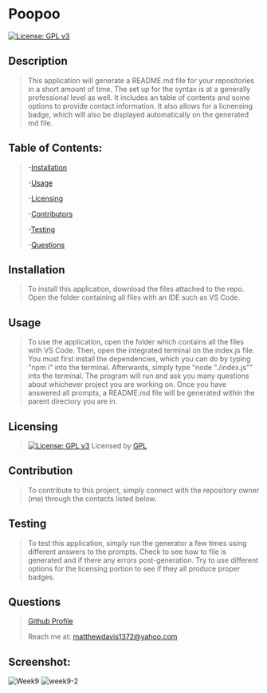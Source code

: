 # Poopoo

[![License: GPL v3](https://img.shields.io/badge/License-GNU%20GPL-green)](https://www.gnu.org/licenses/gpl-3.0)


## Description

> This application will generate a README.md file for your repositories in a short amount of time. The set up for the syntax is at a generally professional level as well. It includes an table of contents and some options to provide contact information. It also allows for a licnensing badge, which will also be displayed automatically on the generated md file.


## Table of Contents:

>-[Installation](#installation)
>
>-[Usage](#usage)
>
>-[Licensing](#licensing)
>
>-[Contributors](#contributors)
>
>-[Testing](#testing)
>
>-[Questions](#questions)


## Installation

> To install this application, download the files attached to the repo. Open the folder containing all files with an IDE such as VS Code.

## Usage

> To use the application, open the folder which contains all the files with VS Code. Then, open the integrated terminal on the index.js file. You must 
> first install the dependencies, which you can do by typing "npm i" into the terminal. Afterwards, simply type "node "./index.js"" into the terminal.
> The program will run and ask you many questions about whichever project you are working on. Once you have answered all prompts, a README.md file will
> be generated within the parent directory you are in.

## Licensing

>[![License: GPL v3](https://img.shields.io/badge/License-GNU%20GPL-green)](https://www.gnu.org/licenses/gpl-3.0) Licensed by [GPL](https://www.gnu.org/licenses/gpl-3.0)

## Contribution

> To contribute to this project, simply connect with the repository owner (me) through the contacts listed below.

## Testing

> To test this application, simply run the generator a few times using different answers to the prompts. Check to see how to file is generated and if 
> there any errors post-generation. Try to use different options for the licensing portion to see if they all produce proper badges.

## Questions

> [Github Profile](https://github.com/madcodingpower)
>
> Reach me at: matthewdavis1372@yahoo.com


## Screenshot:

![Week9](https://user-images.githubusercontent.com/102272276/174237557-3e34e6e4-60ae-4f39-8175-14577de465c2.PNG)
![week9-2](https://user-images.githubusercontent.com/102272276/174237558-4bd3d38d-94af-4e22-b25d-04039df905c0.PNG)
